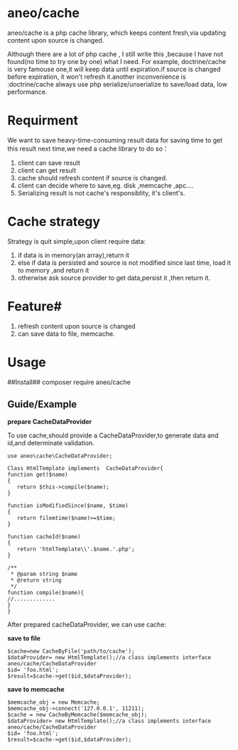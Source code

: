 # aneo/cache
aneo/cache is a php cache library, which keeps content fresh,via updating content upon source is changed.


Although there are a lot of php cache , I still write this ,because I have not found(no time to try one by one) what I need. For example, doctrine/cache is very famouse one,it will keep data until expiration.if source is changed before expiration, it won't refresh it.another inconvenience is :doctrine/cache always use php serialize/unserialize to save/load data, low performance.

# Requirment #
We want to save heavy-time-consuming result data for saving time to get this result next time,we need a cache library to do so：

1. client can save result
1. client can get result 
1. cache should refresh content if source is changed.  
1. client can decide where to save,eg. disk ,memcache ,apc....
2. Serializing result is not cache's responsiblity, it's client's.

# Cache strategy #

Strategy is quit simple,upon client require data:

1. if data is in memory(an array),return it
1. else if data is persisted and source is not modified since last time, load it to memory ,and return it
2. otherwise ask source provider to get data,persist it ,then return it.

# Feature#

1. refresh content upon source is changed
1. can save data to file, memcache.

# Usage #
##Install##
    composer require aneo/cache
##  Guide/Example  ##

**prepare CacheDataProvider**

To use cache,should provide a CacheDataProvider,to generate data and id,and determinate validation.

    use aneo\cache\CacheDataProvider;
    
    Class HtmlTemplate implements  CacheDataProvider{
    function get($name)
    {
       return $this->compile($name);
    }
    
    function isModifiedSince($name, $time)
    {
       return filemtime($name)>=$time;
    }
    
    function cacheId($name)
    {
       return 'htmlTemplate\\'.$name.'.php';
    }
    
    /**
     * @param string $name
     * @return string
     */
    function compile($name){
    //.............
    }
    }
 
After prepared cacheDataProvider, we can use cache:

**save to file**
	
    $cache=new CacheByFile('path/to/cache');
    $dataProvider= new HtmlTemplate();//a class implements interface aneo/cache/CacheDataProvider
    $id= 'foo.html';
    $result=$cache->get($id,$dataProvider);

**save to memcache**

    $memcache_obj = new Memcache;
    $memcache_obj->connect('127.0.0.1', 11211);
    $cache = new CacheByMemcache($memcache_obj);
    $dataProvider= new HtmlTemplate();//a class implements interface aneo/cache/CacheDataProvider
    $id= 'foo.html';
    $result=$cache->get($id,$dataProvider);